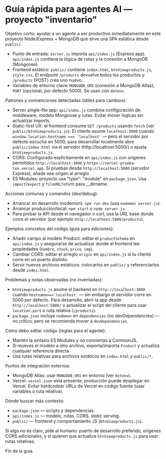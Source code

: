 # Guía rápida para agentes AI — proyecto "inventario"

Objetivo corto: ayudar a un agente a ser productivo inmediatamente en este proyecto Node/Express + MongoDB que sirve una SPA estática desde `public/`.

- Punto de entrada: `server.js` importa `api/index.js` (Express app). `api/index.js` contiene la lógica de rutas y la conexión a MongoDB (Mongoose).
- Frontend estático: `public/` contiene `index.html`, `btnViewproducts.js`, `style.css`. El endpoint `/products` devuelve todos los productos y `/products` (POST) crea uno nuevo.
- Variables de entorno clave: `MONGODB_URI` (conexión a MongoDB Atlas), `PORT` (opcional, por defecto 5000). Se usan con `dotenv`.

Patrones y convenciones detectadas (útiles para cambios):
- Server single-file app: `api/index.js` combina configuración de middleware, modelo Mongoose y rutas. Evitar mover lógicas sin actualizar imports.
- Static-first UX: el frontend consume `GET /products` usando `fetch` (ver `public/btnViewproducts.js`). El cliente asume `localhost:3000` cuando `window.location.hostname === 'localhost'` — pero el servidor por defecto escucha en 5000; para desarrollar localmente abre `public/index.html` vía el servidor (http://localhost:5000/) o ajusta `btnViewproducts.js`.
- CORS: Configurado explícitamente en `api/index.js` con origenes permitidos `http://localhost:3000` y `https://vercel-prueba-ten.vercel.app`. Si pruebas desde `http://localhost:5000` (servidor Express), añade ese origen al arreglo.
- ES Modules: proyecto usa "type": "module" en `package.json`. Usa `import`/`export` y `fileURLToPath` para __dirname.

Acciones comunes y comandos (dev/debug):
- Arrancar en desarrollo (nodemon): `npm run dev` (usa `nodemon server.js`).
- Arrancar producción/local: `npm start` o `node server.js`.
- Para probar la API desde el navegador o curl, usa la URL base donde corre el servidor (por ejemplo `http://localhost:5000/products`).

Ejemplos concretos del código (guía para ediciones):
- Añadir campo al modelo Product: editar el `productSchema` en `api/index.js` y asegurarse de actualizar donde el frontend lee propiedades (`nombre`, `stock`, `price`, `img`).
- Cambiar CORS: editar el arreglo `origin` en `api/index.js` si tu cliente corre en un puerto distinto.
- Servir nuevos archivos estáticos: colocarlos en `public/` y referenciarlos desde `index.html`.

Problemas y notas observadas (no inventadas):
- `btnViewproducts.js` asume el backend en `http://localhost:3000` cuando `hostname==='localhost'` — sin embargo el servidor corre en 5000 por defecto. Para desarrollo, abrir la app desde `http://localhost:5000/` o actualizar el script del cliente para usar `location.port` o ruta relativa (`/products`).
- `package.json` incluye `nodemon` en `dependencies` (no devDependencies) — no crítico, pero se recomienda mover a `devDependencies`.

Cómo debo editar código (reglas para el agente):
- Mantén la sintaxis ES Modules y no conviertas a CommonJS.
- Si mueves el modelo a otro archivo, exporta/importa `Product` y actualiza cualquier referencia directa.
- Usa rutas relativas para archivos estáticos en `index.html` y `public/*`.

Puntos de integración externos:
- MongoDB Atlas: usar `MONGODB_URI` en entorno (ver `dotenv`).
- Vercel: `vercel.json` está presente; producción puede desplegar en Vercel. Evitar hardcodear URLs de Vercel en código fuente (usar variables o ruta relativa).

Dónde buscar más contexto:
- `package.json` — scripts y dependencias.
- `api/index.js` — modelo, rutas, CORS, static serving.
- `public/` — frontend y comportamiento JS (`btnViewproducts.js`).

Si algo no es claro, pide al humano: puerto de desarrollo preferido, orígenes CORS adicionales, y si quieren que actualice `btnViewproducts.js` para usar rutas relativas.

Fin de la guía.

